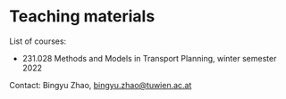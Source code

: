 # Teaching materials

List of courses:
* 231.028 Methods and Models in Transport Planning, winter semester 2022

Contact:
Bingyu Zhao, bingyu.zhao@tuwien.ac.at